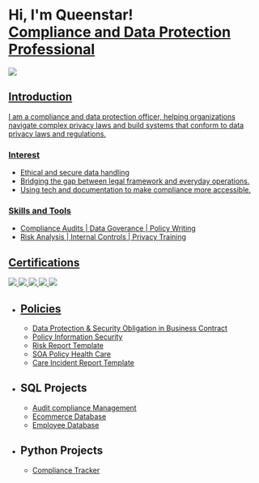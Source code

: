 <h1>Hi, I'm Queenstar! <br/><a href="https://github.com/Queenstar1"</a> Compliance and Data Protection Professional</a></h1>
<a href="https://www.linkedin.com/in/queenstar-mante-bonsra-4a00551a4/"><img src= "https://img.shields.io/badge/-LinkedIn-0072b1?&style=for-the-badge&logo=linkedin&logoColor=white"/>

 <h2>Introduction</h2>

I am a compliance and data protection officer, helping organizations navigate complex privacy laws and build systems that conform to data privacy laws and regulations.

### Interest
 - Ethical and secure data handling
 - Bridging the gap between legal framework and everyday operations.
 - Using tech and documentation to make compliance more accessible.

### Skills and Tools
- Compliance Audits | Data Goverance | Policy Writing
- Risk Analysis | Internal Controls | Privacy Training
  

<h2>Certifications</h2>
<div>
<img src= "https://img.shields.io/badge/One%20Trust%20Certified%20Tech%20Risk%20%26%20Compliance%20Management-28a745?style=for-the-badge&logo=trustpilot&logoColor=white"/>
<img src= "https://img.shields.io/badge/OneTrust%20Privacy%20Management%20Professional-28a745?style=for-the-badge&logo=trustpilot&logoColor=white"/>
<img src= "https://img.shields.io/badge/Qualys%20Certified%20Specialist%3A%20PCI%20COMPLIANCE-e3342f?style=for-the-badge&logo=qualys&logoColor=white"/>
<img src= "https://img.shields.io/badge/OneTrust%20PIA%20%26%20DPIA%20Automation%20Expert-28a745?style=for-the-badge&logo=trustpilot&logoColor=white"/>
<img src= "https://img.shields.io/badge/Coursera%20Cybersecurity%20Risk%20Management%20Framework%20Specialization-0056D2?style=for-the-badge&logo=coursera&logoColor=white"/>

</div>

- <h2>Policies </h2>

  - <a href="https://github.com/Queenstar1/Data-Protection-and-Security-in-Business-Contract-">  Data Protection & Security Obligation in Business Contract</a>     
  - <a href="https://github.com/Queenstar1/Policy-Information-Security"> Policy Information Security</a>
  - <a href="https://github.com/Queenstar1/-Risk-Report-/tree/main">Risk Report Template</a>
  - <a href="https://github.com/Queenstar1/SOA-Policy-Health-Care">SOA Policy Health Care</a>
  - <a href="https://github.com/Queenstar1/Care-Incident-Template/tree/main">Care Incident Report Template</a>

 - <h2>SQL Projects </h2> 
  
   -  <a href="https://github.com/Queenstar1/Audit-Compliance-Management/tree/main"> Audit compliance Management</a> 
   - <a href="https://github.com/Queenstar1/EcommerceDB"> Ecommerce Database</a>
   - <a href="https://github.com/Queenstar1/Employee-Database"> Employee Database</a>


- <h2>Python Projects</h2>

  - <a href="https://github.com/Queenstar1/Compliance-Tracking-Sysytem"> Compliance Tracker </a>
  
<!--
**Queenstar1/Queenstar1** is a ✨ _special_ ✨ repository because its `README.md` (this file) appears on your GitHub profile.

Here are some ideas to get you started:

- 🔭 I’m currently working on ...
- 🌱 I’m currently learning ...
- 👯 I’m looking to collaborate on ...
- 🤔 I’m looking for help with ...
- 💬 Ask me about ...
- 📫 How to reach me: ...
- 😄 Pronouns: ...
- ⚡ Fun fact: ...
-->
